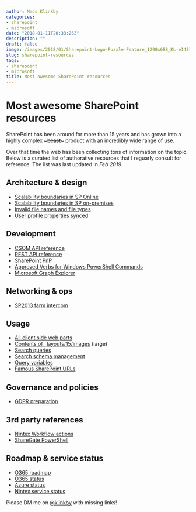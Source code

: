 ```yaml
---
author: Mads Klinkby
categories:
- sharepoint
- microsoft
date: "2018-01-11T20:33:26Z"
description: ""
draft: false
image: /images/2018/01/Sharepoint-Logo-Puzzle-Feature_1290x688_KL-e1481570115141.jpg
slug: sharepoint-resources
tags:
- sharepoint
- microsoft
title: Most awesome SharePoint resources
---
```


# Most awesome SharePoint resources

SharePoint has been around for more than 15 years and has grown into a highly complex ~~~beast~~~ product with an incredibly wide range of use.

Over that time the web has been collecting tons of information on the topic.
Below is a curated list of authorative resources that I reguarly consult for reference. The list was last updated in *Feb 2019*.

## Architecture & design

- [Scalability boundaries in SP Online](https://support.office.com/en-us/article/SharePoint-Online-limits-8f34ff47-b749-408b-abc0-b605e1f6d498)
- [Scalability boundaries in SP on-premises](https://technet.microsoft.com/library/cc262787.aspx)
- [Invalid file names and file types](https://support.office.com/en-us/article/Invalid-file-names-and-file-types-in-OneDrive-OneDrive-for-Business-and-SharePoint-64883a5d-228e-48f5-b3d2-eb39e07630fa)
- [User profile properties synced](https://support.microsoft.com/en-us/help/3168272/information-about-user-profile-synchronization-in-sharepoint-online)

## Development

- [CSOM API reference](https://msdn.microsoft.com/en-us/library/office/jj193041.aspx)
- [REST API reference](https://docs.microsoft.com/en-us/sharepoint/dev/apis/rest/get-to-know-the-sharepoint-rest-service)
- [SharePoint PnP](https://github.com/SharePoint/PnP)
- [Approved Verbs for Windows PowerShell Commands](https://docs.microsoft.com/en-us/powershell/developer/cmdlet/approved-verbs-for-windows-powershell-commands)
- [Microsoft Graph Explorer](https://developer.microsoft.com/en-us/graph/graph-explorer)

## Networking & ops

- [SP2013 farm intercom](https://blogs.msdn.microsoft.com/uksharepoint/2013/01/21/sharepoint-2013-ports-proxies-and-protocols-an-overview-of-farm-communications/)

## Usage

- [All client side web parts](https://wonderlaura.com/2016/10/17/new-modern-web-parts-full-list/)
- [Contents of _layouts/15/images](https://spxteam-public.sharepoint.com/images) (large)
- [Search queries](https://docs.microsoft.com/en-us/sharepoint/dev/general-development/building-search-queries-in-sharepoint)
- [Search schema management](https://technet.microsoft.com/en-us/library/jj219667.aspx)
- [Query variables](https://docs.microsoft.com/en-us/SharePoint/technical-reference/query-variables)
- [Famous SharePoint URLs](https://blogs.msdn.microsoft.com/how24/2013/05/23/famous-sharepoint-urls-locations/)

## Governance and policies

- [GDPR preparation](https://www.microsoft.com/en-gb/microsoft-365/blog/2018/04/16/preparing-for-a-new-era-in-privacy-regulation-with-the-microsoft-cloud/)

## 3rd party references

- [Nintex Workflow actions](https://help.nintex.com/en-US/O365/Default.htm#o365/O365WorkFlow/Actions.htm)
- [ShareGate PowerShell](https://support.share-gate.com/hc/en-us/categories/204661007-Powershell)

## Roadmap & service status

- [O365 roadmap](https://products.office.com/en-US/business/office-365-roadmap)
- [O365 status](https://status.office365.com/)
- [Azure status](https://azure.microsoft.com/en-us/status/)
- [Nintex service status](http://status.nintex.com/)

Please DM me on [@klinkby](https://twitter.com/klinkby) with missing links!
